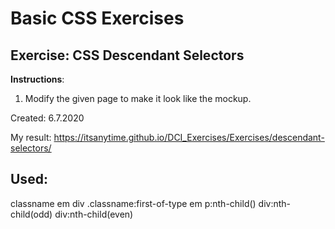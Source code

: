 # Basic CSS Exercises

## Exercise: CSS Descendant Selectors

**Instructions**:

1. Modify the given page to make it look like the mockup.

Created: 6.7.2020

My result: https://itsanytime.github.io/DCI_Exercises/Exercises/descendant-selectors/

## Used:

classname em
div .classname:first-of-type em
p:nth-child()
div:nth-child(odd)
div:nth-child(even)


